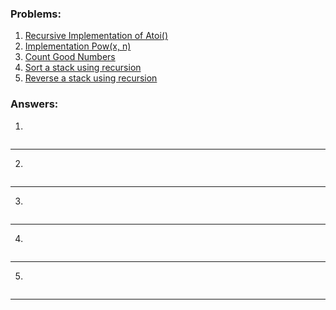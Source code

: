 ### Problems:

1. [Recursive Implementation of Atoi()](#1)
2. [Implementation Pow(x, n)](#1)
3. [Count Good Numbers](#1)
4. [Sort a stack using recursion](#4)
5. [Reverse a stack using recursion](#5)

### Answers:

1.

```

```

---

2.

```

```

---

3.

```

```

---

4.

```

```

---

5.

```

```

---
